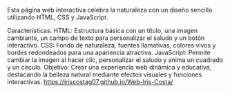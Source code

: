 Esta página web interactiva celebra la naturaleza con un diseño sencillo utilizando HTML, CSS y JavaScript.

Características:
HTML: Estructura básica con un título, una imagen cambiante, un campo de texto para personalizar el saludo y un botón interactivo.
CSS: Fondo de naturaleza, fuentes llamativas, colores vivos y bordes redondeados para una apariencia atractiva.
JavaScript: Permite cambiar la imagen al hacer clic, personalizar el saludo y anima un cuadrado y un círculo.
Objetivo:
Crear una experiencia web dinámica y educativa, destacando la belleza natural mediante efectos visuales y funciones interactivas.
https://iriscostag07.github.io/Web-Iris-Costa/
